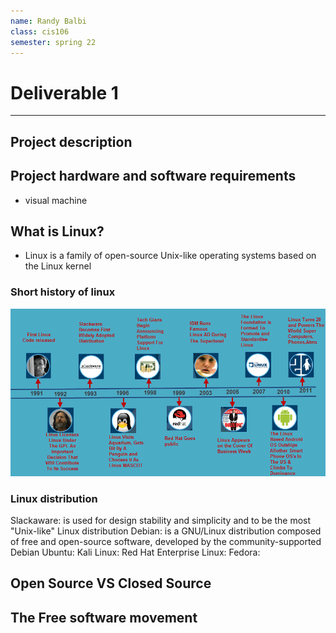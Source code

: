 ```yaml
---
name: Randy Balbi
class: cis106
semester: spring 22
---
```

# Deliverable 1
<hr>

## Project description
    
## Project hardware and software requirements
* visual machine
## What is Linux?
* Linux is a family of open-source Unix-like operating systems based on the Linux kernel
### Short history of linux
![question](q1.1.png)
### Linux distribution

Slackaware: is used for design stability and simplicity and to be the most "Unix-like" Linux distribution
Debian: is a GNU/Linux distribution composed of free and open-source software, developed by the community-supported Debian
Ubuntu:
Kali Linux:
Red Hat Enterprise Linux:
Fedora:
        
## Open Source VS Closed Source

## The Free software movement
